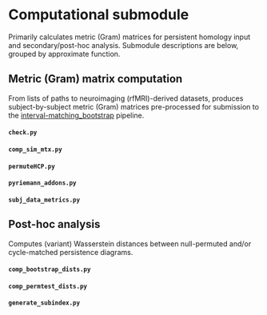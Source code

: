 # Computational submodule

Primarily calculates metric (Gram) matrices for persistent homology input and secondary/post-hoc analysis. Submodule descriptions are below, grouped by approximate function.

## Metric (Gram) matrix computation
From lists of paths to neuroimaging (rfMRI)-derived datasets, produces subject-by-subject metric (Gram) matrices pre-processed for submission to the [interval-matching_bootstrap](https://github.com/tyo8/interval-matching_bootstrap) pipeline.

#### `check.py` 
#### `comp_sim_mtx.py`
#### `permuteHCP.py` 
#### `pyriemann_addons.py`
#### `subj_data_metrics.py`


## Post-hoc analysis
Computes (variant) Wasserstein distances between null-permuted and/or cycle-matched persistence diagrams. 

#### `comp_bootstrap_dists.py`
#### `comp_permtest_dists.py`  
#### `generate_subindex.py`
